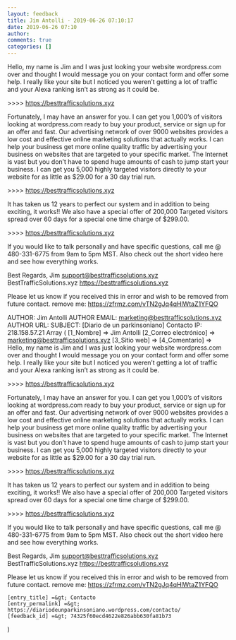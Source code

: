```yaml
---
layout: feedback
title: Jim Antolli - 2019-06-26 07:10:17
date: 2019-06-26 07:10
author: 
comments: true
categories: []
---
```

Hello, my name is Jim and I was just looking your website wordpress.com
over and thought I would message you on your contact form and offer
some help. I really like your site but I noticed you weren’t getting a
lot of traffic and your Alexa ranking isn’t as strong as it could be.

&gt;&gt;&gt;&gt; https://besttrafficsolutions.xyz

Fortunately, I may have an answer for you. I can get you 1,000’s of
visitors looking at wordpress.com ready to buy your product, service or
sign up for an offer and fast. Our advertising network of over 9000
websites provides a low cost and effective online marketing solutions
that actually works. I can help your business get more online quality
traffic by advertising your business on websites that are targeted to
your specific market. The Internet is vast but you don’t have to spend
huge amounts of cash to jump start your business. I can get you 5,000
highly targeted visitors directly to your website for as little as
$29.00 for a 30 day trial run.

&gt;&gt;&gt;&gt; https://besttrafficsolutions.xyz

It has taken us 12 years to perfect our system and in addition to
being exciting, it works!! We also have a special offer of 200,000
Targeted visitors  spread over 60 days for a special one time charge
of $299.00.

&gt;&gt;&gt;&gt; https://besttrafficsolutions.xyz

If you would like to talk personally and have specific questions, call
me @ 480-331-6775 from 9am to 5pm MST. Also check out the short video
here and see how everything works.

Best Regards,
Jim
support@besttrafficsolutions.xyz
BestTrafficSolutions.xyz
https://besttrafficsolutions.xyz

Please let us know if you received this in error and wish to be removed from future contact.
remove me: https://zfrmz.com/vTN2gJq4qHlWtaZ1YFQO
<!--more-->
AUTHOR: Jim Antolli
AUTHOR EMAIL: marketing@besttrafficsolutions.xyz
AUTHOR URL: 
SUBJECT: [Diario de un parkinsoniano] Contacto
IP: 218.158.57.21
Array
(
    [1_Nombre] =&gt; Jim Antolli
    [2_Correo electrónico] =&gt; marketing@besttrafficsolutions.xyz
    [3_Sitio web] =&gt; 
    [4_Comentario] =&gt; Hello, my name is Jim and I was just looking your website wordpress.com
over and thought I would message you on your contact form and offer
some help. I really like your site but I noticed you weren’t getting a
lot of traffic and your Alexa ranking isn’t as strong as it could be.

&gt;&gt;&gt;&gt; https://besttrafficsolutions.xyz

Fortunately, I may have an answer for you. I can get you 1,000’s of
visitors looking at wordpress.com ready to buy your product, service or
sign up for an offer and fast. Our advertising network of over 9000
websites provides a low cost and effective online marketing solutions
that actually works. I can help your business get more online quality
traffic by advertising your business on websites that are targeted to
your specific market. The Internet is vast but you don’t have to spend
huge amounts of cash to jump start your business. I can get you 5,000
highly targeted visitors directly to your website for as little as
$29.00 for a 30 day trial run.

&gt;&gt;&gt;&gt; https://besttrafficsolutions.xyz

It has taken us 12 years to perfect our system and in addition to
being exciting, it works!! We also have a special offer of 200,000
Targeted visitors  spread over 60 days for a special one time charge
of $299.00.

&gt;&gt;&gt;&gt; https://besttrafficsolutions.xyz

If you would like to talk personally and have specific questions, call
me @ 480-331-6775 from 9am to 5pm MST. Also check out the short video
here and see how everything works.

Best Regards,
Jim
support@besttrafficsolutions.xyz
BestTrafficSolutions.xyz
https://besttrafficsolutions.xyz

Please let us know if you received this in error and wish to be removed from future contact.
remove me: https://zfrmz.com/vTN2gJq4qHlWtaZ1YFQO


    [entry_title] =&gt; Contacto
    [entry_permalink] =&gt; https://diariodeunparkinsoniano.wordpress.com/contacto/
    [feedback_id] =&gt; 74325f60ecd4622e826abb630fa81b73
)


